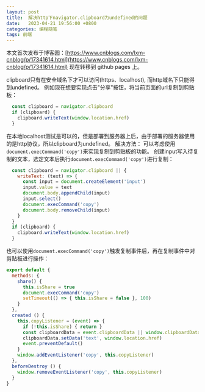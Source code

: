 ```yaml
---
layout: post
title:  解决http下navigator.clipboard为undefined的问题
date:   2023-04-21 19:56:00 +0800
categories: 编程随笔
tags: 前端
---
```

本文首次发布于博客园：[https://www.cnblogs.com/lxm-cnblog/p/17341614.html](https://www.cnblogs.com/lxm-cnblog/p/17341614.html)
现在转移到 github pages 上。


clipboard只有在安全域名下才可以访问(https、localhost), 而http域名下只能得到undefined。
例如现在想要实现点击"分享"按钮，将当前页面的url复制到剪贴板：
```js
  const clipboard = navigator.clipboard
  if (clipboard) {
    clipboard.writeText(window.location.href)
  }
```
在本地localhost测试是可以的，但是部署到服务器上后，由于部署的服务器使用的是http协议，所以clipboard为undefined。
解决方法：
可以考虑使用`document.execCommand('copy')`来实现复制到剪贴板的功能。
创建input写入待复制的文本，选定文本后执行`document.execCommand('copy')`进行复制：
```js
  const clipboard = navigator.clipboard || {
    writeText: (text) => {
      const input = document.createElement('input')
      input.value = text
      document.body.appendChild(input)
      input.select()
      document.execCommand('copy')
      document.body.removeChild(input)
    }
  }
  if (clipboard) {
    clipboard.writeText(window.location.href)
  }
```
也可以使用`document.execCommand('copy')`触发复制事件后，再在复制事件中对剪贴板进行操作：
```js
export default {
  methods: {
    share() {
      this.isShare = true
      document.execCommand('copy')
      setTimeout(() => { this.isShare = false }, 100)
    }
  },
  created () {
    this.copyListener = (event) => {
      if (!this.isShare) { return }
      const clipboardData = event.clipboardData || window.clipboardData
      clipboardData.setData('text', window.location.href)
      event.preventDefault()
    }
    window.addEventListener('copy', this.copyListener)
  },
  beforeDestroy () {
    window.removeEventListener('copy', this.copyListener)
  }
}
```

